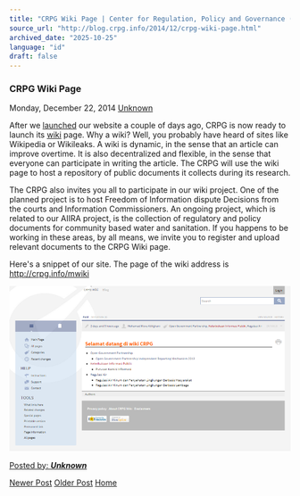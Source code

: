 ```yaml
---
title: "CRPG Wiki Page | Center for Regulation, Policy and Governance (CRPG)"
source_url: "http://blog.crpg.info/2014/12/crpg-wiki-page.html"
archived_date: "2025-10-25"
language: "id"
draft: false
---
```


###  CRPG Wiki Page 

Monday, December 22, 2014  [ Unknown ](https://www.blogger.com/profile/00655928445009738553 "author profile")

After we [launched](http://blog.crpg.info/2014/12/crpg-web.html) our website a couple of days ago, CRPG is now ready to launch its [wiki](http://crpg.info/mwiki/index.php?title=Main_Page) page. Why a wiki? Well, you probably have heard of sites like Wikipedia or Wikileaks. A wiki is dynamic, in the sense that an article can improve overtime. It is also decentralized and flexible, in the sense that everyone can participate in writing the article. The CRPG will use the wiki page to host a repository of public documents it collects during its research.  
  
The CRPG also invites you all to participate in our wiki project. One of the planned project is to host Freedom of Information dispute Decisions from the courts and Information Commissioners. An ongoing project, which is related to our AIIRA project, is the collection of regulatory and policy documents for community based water and sanitation. If you happens to be working in these areas, by all means, we invite you to register and upload relevant documents to the CRPG Wiki page.  
  
Here's a snippet of our site. The page of the wiki address is <http://crpg.info/mwiki>  
  


[![](/assets/images/asset_00074_crpgwiki.PNG)](http://crpg.info/mwiki/index.php?title=Main_Page)

  
  


[ Posted by: _**Unknown**_ ](https://www.blogger.com/profile/00655928445009738553 "author profile")

[ ](https://www.blogger.com/email-post/1800407982648215581/7561300390155229126 "Email Post") [ ](https://www.blogger.com/post-edit.g?blogID=1800407982648215581&postID=7561300390155229126&from=pencil "Edit Post")

[Newer Post](http://blog.crpg.info/2014/12/paparan-presentasi-dan-data.html "Newer Post") [Older Post](http://blog.crpg.info/2014/12/ringkasan-analisa-pengaruh-adat-dalam.html "Older Post") [Home](http://blog.crpg.info/)
